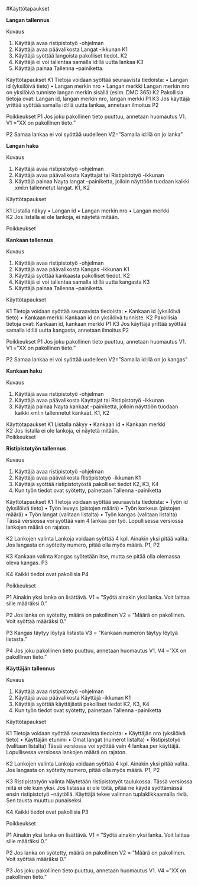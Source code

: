 #Käyttötapaukset


**Langan tallennus**

Kuvaus	
1.	Käyttäjä avaa ristipistotyö -ohjelman	
2.	Käyttäjä avaa päävalikosta Langat -ikkunan	K1
3.	Käyttäjä syöttää langoista pakolliset tiedot. 	K2
4.	Käyttäjä ei voi tallentaa samalla id:llä uutta lankaa	K3
5.	Käyttäjä painaa Tallenna –painiketta.	

Käyttötapaukset	
K1 Tietoja voidaan syöttää seuraavista tiedoista:
•	Langan id (yksilöivä tieto)
•	Langan merkin nro
•	Langan merkki	Langan merkin nro on yksilöivä tunniste langan merkin sisällä (esim. DMC 365)
K2 Pakollisia tietoja ovat: Langan id, langan merkin nro, langan merkki	P1
K3 Jos käyttäjä yrittää syöttää samalla id:llä uutta lankaa, annetaan ilmoitus	P2

Poikkeukset	
P1 Jos joku pakollinen tieto puuttuu, annetaan huomautus V1. 
	V1 =”XX on pakollinen tieto.”

P2 Samaa lankaa ei voi syöttää uudelleen	V2=”Samalla id:llä on jo lanka”

**Langan haku**

Kuvaus	
1.	Käyttäjä avaa ristipistotyö -ohjelman	
2.	Käyttäjä avaa päävalikosta Kayttajat tai Ristipistotyö -ikkunan	
3.	Käyttäjä painaa Nayta langat –painiketta, jolloin näyttöön tuodaan kaikki xml:n tallennetut langat. 	K1, K2
	
Käyttötapaukset	

K1 Listalla näkyy 
•	Langan id
•	Langan merkin nro
•	Langan merkki	
K2 Jos listalla ei ole lankoja, ei näytetä mitään.	

Poikkeukset	
	
**Kankaan tallennus**

Kuvaus	
1.	Käyttäjä avaa ristipistotyö -ohjelman	
2.	Käyttäjä avaa päävalikosta Kangas -ikkunan	K1
3.	Käyttäjä syöttää kankaasta pakolliset tiedot.
	K2
4.	Käyttäjä ei voi tallentaa samalla id:llä uutta kangasta	K3
5.	Käyttäjä painaa Tallenna –painiketta.	

Käyttötapaukset	

K1 Tietoja voidaan syöttää seuraavista tiedoista:
•	Kankaan id (yksilöivä tieto)
•	Kankaan merkki	Kankaan id on yksilöivä tunniste.
K2 Pakollisia tietoja ovat: Kankaan id, kankaan merkki	P1
K3 Jos käyttäjä yrittää syöttää samalla id:llä uutta kangasta, annetaan ilmoitus	P2

Poikkeukset	
P1 Jos joku pakollinen tieto puuttuu, annetaan huomautus V1. 
	V1 =”XX on pakollinen tieto.”

P2 Samaa lankaa ei voi syöttää uudelleen	V2=”Samalla id:llä on jo kangas”

**Kankaan haku**

Kuvaus	
1.	Käyttäjä avaa ristipistotyö -ohjelman	
2.	Käyttäjä avaa päävalikosta Kayttajat tai Ristipistotyö -ikkunan	
3.	Käyttäjä painaa Nayta kankaat –painiketta, jolloin näyttöön tuodaan kaikki xml:n tallennetut kankaat. 	K1, K2
	
Käyttötapaukset	
K1 Listalla näkyy 
•	Kankaan id
•	Kankaan merkki	
K2 Jos listalla ei ole lankoja, ei näytetä mitään.	
Poikkeukset	
	
**Ristipistotyön tallennus**

Kuvaus	
1.	Käyttäjä avaa ristipistotyö -ohjelman	
2.	Käyttäjä avaa päävalikosta Ristipistotyö -ikkunan	K1
3.	Käyttäjä syöttää ristipistotyöstä pakolliset tiedot	K2, K3, K4
4.	Kun työn tiedot ovat syötetty, painetaan Tallenna -painiketta

Käyttötapaukset	
K1 Tietoja voidaan syöttää seuraavista tiedoista:
•	Työn id (yksilöivä tieto)
•	Työn leveys (pistojen määrä)
•	Työn korkeus (pistojen määrä)
•	Työn langat (valitaan listalta) 
•	Työn kangas (valitaan listalta)	Tässä versiossa voi syöttää vain 4 lankaa per työ. Lopullisessa versiossa lankojen määrä on rajaton. 

K2 Lankojen valinta	Lankoja voidaan syöttää 4 kpl. Ainakin yksi pitää valita. Jos langasta on syötetty numero, pitää olla myös määrä. P1, P2

K3 Kankaan valinta	Kangas syötetään itse, mutta se pitää olla olemassa oleva kangas. P3

K4 Kaikki tiedot ovat pakollisia	P4

Poikkeukset	

P1 Ainakin yksi lanka on lisättävä.	V1 = ”Syötä ainakin yksi lanka. Voit laittaa sille määräksi 0.”

P2 Jos lanka on syötetty, määrä on pakollinen	V2 = ”Määrä on pakollinen. Voit syöttää määräksi 0.”

P3 Kangas täytyy löytyä listasta	V3 = ”Kankaan numeron täytyy löytyä listasta.”

P4 Jos joku pakollinen tieto puuttuu, annetaan huomautus V1. 
	V4 =”XX on pakollinen tieto.”

**Käyttäjän tallennus**

Kuvaus	
1.	Käyttäjä avaa ristipistotyö -ohjelman	
2.	Käyttäjä avaa päävalikosta Käyttäjä -ikkunan	K1
3.	Käyttäjä syöttää käyttäjästä pakolliset tiedot	K2, K3, K4
4.	Kun työn tiedot ovat syötetty, painetaan Tallenna -painiketta	

Käyttötapaukset	

K1 Tietoja voidaan syöttää seuraavista tiedoista:
•	Käyttäjän nro (yksilöivä tieto)
•	Käyttäjän etunimi
•	Omat langat (numerot listalta) 
•	Ristipistotyö (valitaan listalta)	Tässä versiossa voi syöttää vain 4 lankaa per käyttäjä. Lopullisessa versiossa lankojen määrä on rajaton. 

K2 Lankojen valinta	Lankoja voidaan syöttää 4 kpl. Ainakin yksi pitää valita. Jos langasta on syötetty numero, pitää olla myös määrä. P1, P2

K3 Ristipistotyön valinta	Näytetään ristipistotyöt taulukossa. Tässä versiossa niitä ei ole kuin yksi. Jos listassa ei ole töitä, pitää ne käydä syöttämässä ensin ristipistotyö –näytöllä. Käyttäjä tekee valinnan tuplaklikkaamalla riviä. Sen tausta muuttuu punaiseksi. 

K4 Kaikki tiedot ovat pakollisia	P3

Poikkeukset	

P1 Ainakin yksi lanka on lisättävä.	V1 = ”Syötä ainakin yksi lanka. Voit laittaa sille määräksi 0.”

P2 Jos lanka on syötetty, määrä on pakollinen	V2 = ”Määrä on pakollinen. Voit syöttää määräksi 0.”

P3 Jos joku pakollinen tieto puuttuu, annetaan huomautus V1. 
	V4 =”XX on pakollinen tieto.”


	

